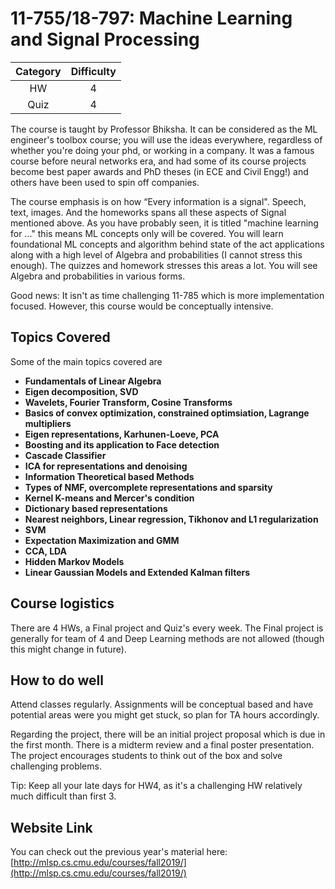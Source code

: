 # 11-755/18-797: Machine Learning and Signal Processing

| Category | Difficulty |
|:-:       | :-:        |
| HW       | 4          |
| Quiz     | 4          |

The course is taught by Professor Bhiksha. It can be considered as the ML engineer's toolbox course;  you will use the ideas everywhere, regardless of whether you're doing your phd, or working in a company.  It was a famous course before neural networks era, and had some of its course projects become best paper awards and PhD theses (in ECE and Civil Engg!) and others have been used to spin off companies.

The course emphasis is on how “Every information is a signal". Speech, text, images. And the homeworks spans all these aspects of Signal mentioned above. As you have probably seen, it is titled "machine learning for ..." this means ML concepts only will be covered. You will learn foundational ML concepts and algorithm behind state of the act applications along with a high level of Algebra and probabilities (I cannot stress this enough). The quizzes and homework stresses this areas a lot. You will see Algebra and probabilities in various forms.

Good news: It isn't as time challenging 11-785 which is more implementation focused. However, this course would be conceptually intensive.

## Topics Covered

Some of the main topics covered are

- **Fundamentals of Linear Algebra**
- **Eigen decomposition, SVD**
- **Wavelets, Fourier Transform, Cosine Transforms**
- **Basics of convex optimization, constrained optimsiation, Lagrange multipliers**
- **Eigen representations, Karhunen-Loeve, PCA**
- **Boosting and its application to Face detection**
- **Cascade Classifier**
- **ICA for representations and denoising**
- **Information Theoretical based Methods**
- **Types of NMF, overcomplete representations and sparsity**
- **Kernel K-means and Mercer's condition**
- **Dictionary based representations**
- **Nearest neighbors, Linear regression, Tikhonov and L1 regularization**
- **SVM**
- **Expectation Maximization and GMM**
- **CCA, LDA**
- **Hidden Markov Models**
- **Linear Gaussian Models and Extended Kalman filters**

## Course logistics

There are 4 HWs, a Final project and Quiz's every week. The Final project is generally for team of 4 and Deep Learning methods are not allowed (though this might change in future).

## How to do well

Attend classes regularly. Assignments will be conceptual based and have potential areas were you might get stuck, so plan for TA hours accordingly.

Regarding the project, there will be an initial project proposal which is due in
the first month. There is a midterm review and a final poster presentation.
The project encourages students to think out of the box and solve challenging problems.

Tip: Keep all your late days for HW4, as it's a challenging HW relatively much difficult than first 3.

## Website Link

You can check out the previous year's material here: [http://mlsp.cs.cmu.edu/courses/fall2019/](http://mlsp.cs.cmu.edu/courses/fall2019/)
